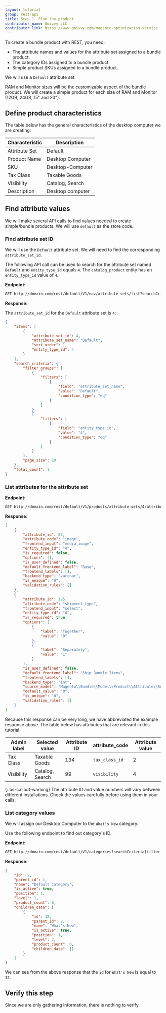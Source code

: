 ```yaml
---
layout: tutorial
group: rest-api
title: Step 1. Plan the product
contributor_name: Goivvy LLC
contributor_link: https://www.goivvy.com/magento-optimization-service
---
```


To create a bundle product with REST, you need:

*  The attribute names and values for the attribute set assigned to a bundle product.
*  The category IDs assigned to a bundle product.
*  Simple product SKUs assigned to a bundle product.

We will use a `Default` attribute set.

RAM and Monitor sizes will be the customizable aspect of the bundle product. We will create a simple product for each size of RAM and Monitor (12GB, 24GB, 15" and 20").

## Define product characteristics

The table below has the general characteristics of the desktop computer we are creating:

Characteristic | Description
--- | ---
Attribute Set | Default
Product Name | Desktop Computer
SKU | Desktop-Computer
Tax Class | Taxable Goods
Visibility | Catalog, Search
Description | Desktop computer

## Find attribute values

We will make several API calls to find values needed to create simple/bundle products. We will use `default` as the store code.

### Find attribute set ID

We will use the `Default` attribute set. We will need to find the corresponding `attribute_set_id`.

The following API call can be used to search for the attribute set named `Default` and `entity_type_id` equals `4`. The `catalog_product` entity has an `entity_type_id` value of `4`.

**Endpoint:**

```html
GET http://domain.com/rest/default/V1/eav/attribute-sets/list?searchCriteria[filter_groups][0][filters][0][field]=attribute_set_name&searchCriteria[filter_groups][0][filters][0][value]=Default&searchCriteria[filter_groups][0][filters][0][condition_type]=eq&searchCriteria[filter_groups][1][filters][0][field]=entity_type_id&searchCriteria[filter_groups][1][filters][0][value]=4&searchCriteria[filter_groups][1][filters][0][condition_type]=eq
```

**Response:**

The `attribute_set_id` for the `Default` attribute set is `4`:

```json
{
    "items": [
        {
            "attribute_set_id": 4,
            "attribute_set_name": "Default",
            "sort_order": 1,
            "entity_type_id": 4
        }
    ],
    "search_criteria": {
        "filter_groups": [
            {
                "filters": [
                    {
                        "field": "attribute_set_name",
                        "value": "Default",
                        "condition_type": "eq"
                    }
                ]
            },
            {
                "filters": [
                    {
                        "field": "entity_type_id",
                        "value": "4",
                        "condition_type": "eq"
                    }
                ]
            }
        ],
        "page_size": 20
    },
    "total_count": 1
}
```

### List attributes for the attribute set

**Endpoint:**

```html
GET http://domain.com/rest/default/V1/products/attribute-sets/4/attributes
```

**Response:**

```json
[
    {
        "attribute_id": 87,
        "attribute_code": "image",
        "frontend_input": "media_image",
        "entity_type_id": "4",
        "is_required": false,
        "options": [],
        "is_user_defined": false,
        "default_frontend_label": "Base",
        "frontend_labels": [],
        "backend_type": "varchar",
        "is_unique": "0",
        "validation_rules": []
    },
    {
        "attribute_id": 125,
        "attribute_code": "shipment_type",
        "frontend_input": "select",
        "entity_type_id": "4",
        "is_required": true,
        "options": [
            {
                "label": "Together",
                "value": "0"
            },
            {
                "label": "Separately",
                "value": "1"
            }
        ],
        "is_user_defined": false,
        "default_frontend_label": "Ship Bundle Items",
        "frontend_labels": [],
        "backend_type": "int",
        "source_model": "Magento\\Bundle\\Model\\Product\\Attribute\\Source\\Shipment\\Type",
        "default_value": "0",
        "is_unique": "0",
        "validation_rules": []
    }
]
```

Because this response can be very long, we have abbreviated the example response above. The table below has attributes that are relevant in this tutorial.

Admin label | Selected value | Attribute ID | attribute_code  | Attribute value
--- | --- | --- | --- | ---
Tax Class | Taxable Goods | 134 | `tax_class_id` | 2
Visibility | Catalog, Search | 99 | `visibility` | 4

{:.bs-callout-warning}
The attribute ID and value numbers will vary between different installations. Check the values carefully before using them in your calls.

### List category values

We will assign our Desktop Computer to the `What's New` category.

Use the following endpoint to find out category's ID.

**Endpoint:**

```html
GET http://domain.com/rest/default/V1/categories?searchCriteria[filter_groups][0][filters][0][field]=id&searchCriteria[filter_groups][0][filters][0][value]=1&searchCriteria[filter_groups][0][filters][0][condition_type]=gte
```

**Response:**

```json
{
    "id": 2,
    "parent_id": 1,
    "name": "Default Category",
    "is_active": true,
    "position": 1,
    "level": 1,
    "product_count": 0,
    "children_data": [
        {
            "id": 32,
            "parent_id": 2,
            "name": "What's New",
            "is_active": true,
            "position": 1,
            "level": 2,
            "product_count": 0,
            "children_data": []
        }
    ]
}
```

We can see from the above response that the `id` for `What's New` is equal to `32`.

## Verify this step

Since we are only gathering information, there is nothing to verify.
